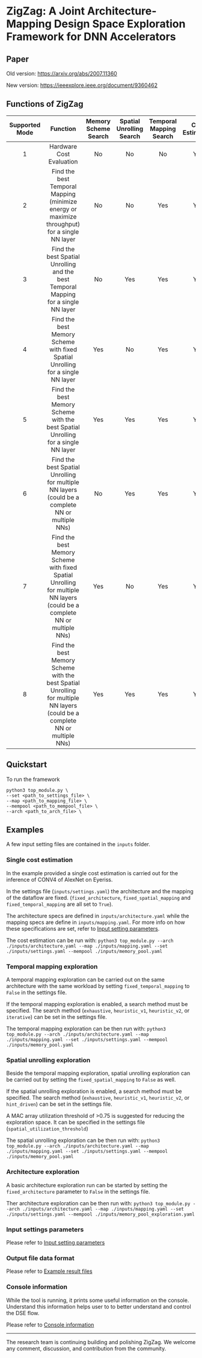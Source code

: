 # ZigZag: A Joint Architecture-Mapping Design Space Exploration Framework for DNN Accelerators

## Paper
Old version: https://arxiv.org/abs/2007.11360

New version: https://ieeexplore.ieee.org/document/9360462


## Functions of ZigZag
**Supported Mode**|**Function**|**Memory Scheme Search**|**Spatial Unrolling Search**|**Temporal Mapping Search**|**Cost Estimation**
:-----:|:-----:|:-----:|:-----:|:-----:|:-----:
1|Hardware Cost Evaluation|No|No|No|Yes|Publicly released
2|Find the best Temporal Mapping (minimize energy or maximize throughput) for a single NN layer|No|No|Yes|Yes
3|Find the best Spatial Unrolling and the best Temporal Mapping  for a single NN layer|No|Yes|Yes|Yes
4|Find the best Memory Scheme with fixed Spatial Unrolling for a single NN layer|Yes|No|Yes|Yes
5|Find the best Memory Scheme with the best Spatial Unrolling for a single NN layer|Yes|Yes|Yes|Yes
6|Find the best Spatial Unrolling for multiple NN layers (could be a complete NN or multiple NNs)|No|Yes|Yes|Yes
7|Find the best Memory Scheme with fixed Spatial Unrolling for multiple NN layers (could be a complete NN or multiple NNs)|Yes|No|Yes|Yes
8|Find the best Memory Scheme with the best Spatial Unrolling for multiple NN layers (could be a complete NN or multiple NNs)|Yes|Yes|Yes|Yes
## Quickstart
To run the framework
```
python3 top_module.py \
--set <path_to_settings_file> \
--map <path_to_mapping_file> \
--mempool <path_to_mempool_file> \
--arch <path_to_arch_file> \
```

## Examples

A few input setting files are contained in the ``inputs`` folder.
### Single cost estimation
In the example provided a single cost estimation is carried out for the inference of CONV4 of AlexNet on Eyeriss.

In the settings file (``inputs/settings.yaml``) the architecture and the mapping of the dataflow are fixed. (``fixed_architecture``, ``fixed_spatial_mapping`` and ``fixed_temporal_mapping`` are all set to ``True``).

The architecture specs are defined in ``inputs/architecture.yaml`` while the mapping specs are define in ``inputs/mapping.yaml``. For more info on how these specifications are set, refer to [Input setting parameters](https://github.com/ZigZag-Project/zigzag/blob/master/inputs/README.md).

The cost estimation can be run with:
```python3 top_module.py --arch ./inputs/architecture.yaml --map ./inputs/mapping.yaml --set ./inputs/settings.yaml --mempool ./inputs/memory_pool.yaml```
### Temporal mapping exploration
A temporal mapping exploration can be carried out on the same architecture with the same workload by setting ``fixed_temporal_mapping`` to ``False`` in the settings file.

If the temporal mapping exploration is enabled, a search method must be specified. The search method (``exhaustive``, ``heuristic_v1``, ``heuristic_v2``, or ``iterative``) can be set in the settings file.

The temporal mapping exploration can be then run with:
```python3 top_module.py --arch ./inputs/architecture.yaml --map ./inputs/mapping.yaml --set ./inputs/settings.yaml --mempool ./inputs/memory_pool.yaml```
### Spatial unrolling exploration

Beside the temporal mapping exploration, spatial unrolling exploration can be carried out by setting the ``fixed_spatial_mapping`` to ``False`` as well.

If the spatial unrolling exploration is enabled, a search method must be
specified. The search method (``exhaustive``, ``heuristic_v1``,
``heuristic_v2``, or ``hint_driven``) can be set in the settings file.

A MAC array utilization threshold of >0.75 is suggested for reducing the exploration space. It can be specified in the settings file (``spatial_utilization_threshold``)

The spatial unrolling exploration can be then run with:
```python3 top_module.py --arch ./inputs/architecture.yaml --map ./inputs/mapping.yaml --set ./inputs/settings.yaml --mempool ./inputs/memory_pool.yaml```
### Architecture exploration

A basic architecture exploration run can be started by setting the ``fixed_architecture`` parameter to ``False`` in the settings file.

Ther architecture exploration can be then run with:
```python3 top_module.py --arch ./inputs/architecture.yaml --map ./inputs/mapping.yaml --set ./inputs/settings.yaml --mempool ./inputs/memory_pool_exploration.yaml```

### Input settings parameters

Please refer to [Input setting parameters](https://github.com/ZigZag-Project/zigzag/blob/master/inputs/README.md)

### Output file data format
Please refer to [Example result files](https://github.com/ZigZag-Project/zigzag/blob/master/example_result_file)

### Console information
While the tool is running, it prints some useful information on the console. Understand this information helps user to to better understand and control the DSE flow.

Please refer to [Console information](https://github.com/ZigZag-Project/zigzag/blob/master/example_result_file/console_info/README.md)


***
The research team is continuing building and polishing ZigZag. We welcome any comment, discussion, and contribution from the community.
